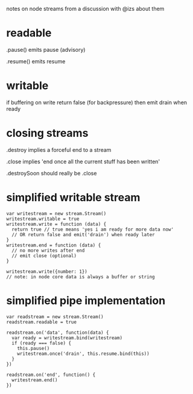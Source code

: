 notes on node streams from a discussion with @izs about them

# readable

.pause() emits pause (advisory)

.resume() emits resume

# writable

if buffering on write return false (for backpressure)
then emit drain when ready

# closing streams

.destroy implies a forceful end to a stream

.close implies 'end once all the current stuff has been written'

.destroySoon should really be .close

# simplified writable stream

    var writestream = new stream.Stream()
    writestream.writable = true
    writestream.write = function (data) {
      return true // true means 'yes i am ready for more data now'
      // OR return false and emit('drain') when ready later
    }
    writestream.end = function (data) {
      // no more writes after end
      // emit close (optional)
    }
    
    writestream.write({number: 1})
    // note: in node core data is always a buffer or string
    

# simplified pipe implementation

    var readstream = new stream.Stream()
    readstream.readable = true
    
    readstream.on('data', function(data) {
      var ready = writestream.bind(writestream)
      if (ready === false) {
        this.pause()
        writestream.once('drain', this.resume.bind(this))
      }
    })
    
    readstream.on('end', function() {
      writestream.end()
    })

